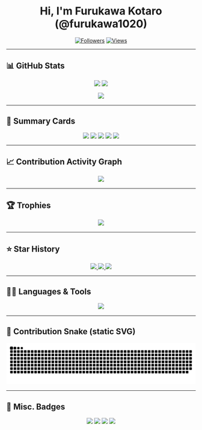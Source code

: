 <h1 align="center">Hi, I'm Furukawa Kotaro (@furukawa1020)</h1>

<p align="center">
  <a href="https://github.com/furukawa1020?tab=followers"><img alt="Followers" src="https://img.shields.io/github/followers/furukawa1020?style=flat&label=Followers"></a>
  <a href="https://github.com/furukawa1020"><img alt="Views" src="https://komarev.com/ghpvc/?username=furukawa1020&style=flat&color=blue" /></a>
</p>

---

## 📊 GitHub Stats
<p align="center">
  <img height="165" src="https://github-readme-stats.vercel.app/api?username=furukawa1020&show_icons=true&include_all_commits=true&count_private=true&theme=transparent" />
  <img height="165" src="https://github-readme-stats.vercel.app/api/top-langs/?username=furukawa1020&layout=donut&langs_count=20&theme=transparent" />
</p>

<p align="center">
  <img src="https://streak-stats.demolab.com?user=furukawa1020&theme=transparent&date_format=%5BY.%5Dn.j&mode=weekly" />
</p>

---

## 🪪 Summary Cards
<p align="center">
  <img src="https://github-profile-summary-cards.vercel.app/api/cards/profile-details?username=furukawa1020&theme=github_dark" />
  <img src="https://github-profile-summary-cards.vercel.app/api/cards/repos-per-language?username=furukawa1020&theme=github_dark" />
  <img src="https://github-profile-summary-cards.vercel.app/api/cards/most-commit-language?username=furukawa1020&theme=github_dark" />
  <img src="https://github-profile-summary-cards.vercel.app/api/cards/stats?username=furukawa1020&theme=github_dark" />
  <img src="https://github-profile-summary-cards.vercel.app/api/cards/productive-time?username=furukawa1020&theme=github_dark&utcOffset=9" />
</p>

---

## 📈 Contribution Activity Graph
<p align="center">
  <img src="https://github-readme-activity-graph.vercel.app/graph?username=furukawa1020&area=true&hide_border=false&radius=8&theme=github-dark" />
</p>

---

## 🏆 Trophies
<p align="center">
  <img src="https://github-profile-trophy.vercel.app/?username=furukawa1020&theme=matrix&margin-w=8&row=2&column=4" />
</p>

---

## ⭐ Star History
<p align="center">
  <a href="https://star-history.com/#furukawa1020/LoopCutMini2&Date">
    <img src="https://api.star-history.com/svg?repos=furukawa1020/LoopCutMini2&type=Date" height="200">
  </a>
  <a href="https://star-history.com/#furukawa1020/hakusanzioleague&Date">
    <img src="https://api.star-history.com/svg?repos=furukawa1020/hakusanzioleague&type=Date" height="200">
  </a>
  <a href="https://star-history.com/#furukawa1020/shiraminedaigakumura&Date">
    <img src="https://api.star-history.com/svg?repos=furukawa1020/shiraminedaigakumura&type=Date" height="200">
  </a>
</p>

---

## 🧑‍💻 Languages & Tools
<p align="center">
  <img src="https://skillicons.dev/icons?i=python,cpp,js,ts,html,css,react,nextjs,nodejs,flutter,dart,java,go,rust,php,mysql,sqlite,postgresql,mongodb,aws,gcp,azure,docker,git,github,vscode,figma,linux" />
</p>

---

## 🐍 Contribution Snake (static SVG)
<p align="center">
  <img src="https://raw.githubusercontent.com/Platane/snk/output/github-contribution-grid-snake.svg" alt="snake animation"/>
</p>

---

## 🔗 Misc. Badges
<p align="center">
  <img src="https://img.shields.io/badge/OS-Windows%2011-blue?logo=windows" />
  <img src="https://img.shields.io/badge/OS-Ubuntu-orange?logo=ubuntu" />
  <img src="https://img.shields.io/badge/Editor-VSCode-blue?logo=visualstudiocode" />
  <img src="https://img.shields.io/badge/Editor-Neovim-green?logo=neovim" />
</p>
